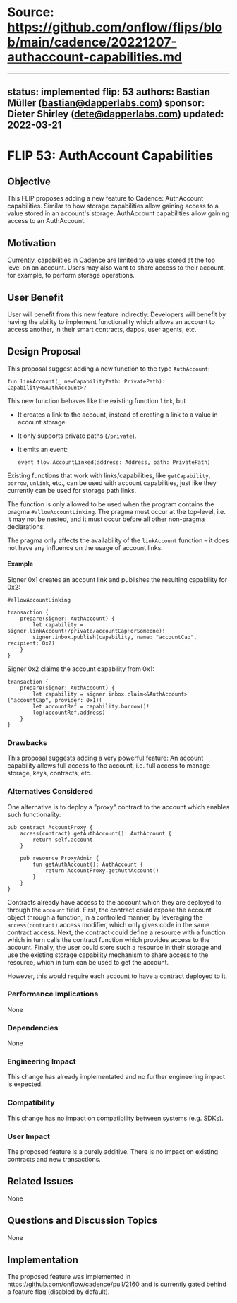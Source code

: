 # Source: https://github.com/onflow/flips/blob/main/cadence/20221207-authaccount-capabilities.md

---
status: implemented
flip: 53
authors: Bastian Müller (bastian@dapperlabs.com)
sponsor: Dieter Shirley (dete@dapperlabs.com)
updated: 2022-03-21
---

# FLIP 53: AuthAccount Capabilities

## Objective

This FLIP proposes adding a new feature to Cadence: AuthAccount capabilities.
Similar to how storage capabilities allow gaining access to a value stored in an account's storage,
AuthAccount capabilities allow gaining access to an AuthAccount.

## Motivation

Currently, capabilities in Cadence are limited to values stored at the top level on an account.
Users may also want to share access to their account, for example, to perform storage operations.

## User Benefit

User will benefit from this new feature indirectly:
Developers will benefit by having the ability to implement functionality which allows an account to access another,
in their smart contracts, dapps, user agents, etc.

## Design Proposal

This proposal suggest adding a new function to the type `AuthAccount`:

```cadence
fun linkAccount(_ newCapabilityPath: PrivatePath): Capability<&AuthAccount>?
```

This new function behaves like the existing function `link`, but

- It creates a link to the account, instead of creating a link to a value in account storage.
- It only supports private paths (`/private`).
- It emits an event:

  ```cadence
  event flow.AccountLinked(address: Address, path: PrivatePath)
  ```

Existing functions that work with links/capabilities, like `getCapability`, `borrow`, `unlink`, etc., can be used with account capabilities,
just like they currently can be used for storage path links.

The function is only allowed to be used when the program contains the pragma `#allowAccountLinking`.
The pragma must occur at the top-level, i.e. it may not be nested, and it must occur before all other non-pragma declarations.

The pragma only affects the availability of the `linkAccount` function – it does not have any influence on the usage of account links.

#### Example

Signer 0x1 creates an account link and publishes the resulting capability for 0x2:

```cadence
#allowAccountLinking

transaction {
    prepare(signer: AuthAccount) {
        let capability = signer.linkAccount(/private/accountCapForSomeone)!
        signer.inbox.publish(capability, name: "accountCap", recipient: 0x2)
    }
}
```

Signer 0x2 claims the account capability from 0x1:

```cadence
transaction {
    prepare(signer: AuthAccount) {
        let capability = signer.inbox.claim<&AuthAccount>("accountCap", provider: 0x1)!
        let accountRef = capability.borrow()!
        log(accountRef.address)
    }
}
```

### Drawbacks

This proposal suggests adding a very powerful feature: An account capability allows full access to the account,
i.e. full access to manage storage, keys, contracts, etc.

### Alternatives Considered

One alternative is to deploy a "proxy" contract to the account which enables such functionality:

```cadence
pub contract AccountProxy {
    access(contract) getAuthAccount(): AuthAccount {
        return self.account
    }

    pub resource ProxyAdmin {
        fun getAuthAccount(): AuthAccount {
            return AccountProxy.getAuthAccount()
        }
    }
}
```

Contracts already have access to the account which they are deployed to through the `account` field.
First, the contract could expose the account object through a function, in a controlled manner,
by leveraging the `access(contract)` access modifier, which only gives code in the same contract access.
Next, the contract could define a resource with a function which in turn calls the contract function which provides access to the account.
Finally, the user could store such a resource in their storage and use the existing storage capability mechanism to share access to the resource,
which in turn can be used to get the account.

However, this would require each account to have a contract deployed to it.

### Performance Implications

None

### Dependencies

None

### Engineering Impact

This change has already implementated and no further engineering impact is expected.

### Compatibility

This change has no impact on compatibility between systems (e.g. SDKs).

### User Impact

The proposed feature is a purely additive.
There is no impact on existing contracts and new transactions.

## Related Issues

None

## Questions and Discussion Topics

None

## Implementation

The proposed feature was implemented in https://github.com/onflow/cadence/pull/2160 and is currently gated behind a feature flag (disabled by default).
